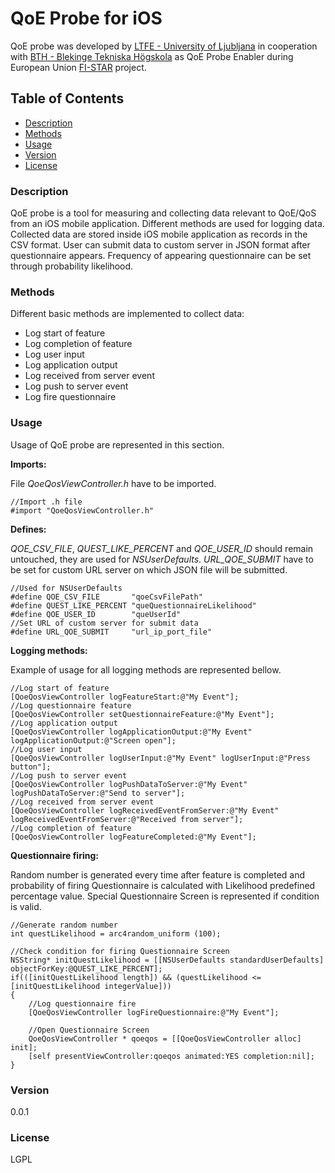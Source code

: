# QoE Probe for  iOS

QoE probe was developed by  [LTFE - University of Ljubljana](http://www.ltfe.org) in cooperation with [BTH - Blekinge Tekniska Högskola](http://www.bth.se) as QoE Probe Enabler during European Union [FI-STAR](https://www.fi-star.eu) project.

## Table of Contents

* [Description](#description)
* [Methods](#methods)
* [Usage](#usage)
* [Version](#version)
* [License](#license)

### Description

QoE probe is a tool for measuring and collecting data relevant to QoE/QoS from an iOS mobile application. Different methods are used for logging data.
Collected data are stored inside iOS mobile application as records in the CSV format.
User can submit data to custom server in JSON format after questionnaire appears.
Frequency of appearing questionnaire can be set through probability likelihood.

### Methods

Different basic methods are implemented to collect data:
* Log start of feature
* Log completion of feature
* Log user input
* Log application output
* Log received from server event
* Log push to server event
* Log fire questionnaire

### Usage

Usage of QoE probe are represented in this section. 

**Imports:**

File *QoeQosViewController.h* have to be imported.

```objc
//Import .h file
#import "QoeQosViewController.h"
```

**Defines:**

*QOE_CSV_FILE*, *QUEST_LIKE_PERCENT* and *QOE_USER_ID* should remain untouched, they are used for *NSUserDefaults*.
*URL_QOE_SUBMIT* have to be set for custom URL server on which JSON file will be submitted.

```objc
//Used for NSUserDefaults
#define QOE_CSV_FILE       "qoeCsvFilePath"
#define QUEST_LIKE_PERCENT "queQuestionnaireLikelihood"
#define QOE_USER_ID        "queUserId"
//Set URL of custom server for submit data
#define URL_QOE_SUBMIT     "url_ip_port_file" 
```

**Logging methods:**

Example of usage for all logging methods are represented bellow.

```objc
//Log start of feature
[QoeQosViewController logFeatureStart:@"My Event"];
//Log questionnaire feature
[QoeQosViewController setQuestionnaireFeature:@"My Event"];
//Log application output
[QoeQosViewController logApplicationOutput:@"My Event" logApplicationOutput:@"Screen open"];
//Log user input                     
[QoeQosViewController logUserInput:@"My Event" logUserInput:@"Press button"];
//Log push to server event  
[QoeQosViewController logPushDataToServer:@"My Event" logPushDataToServer:@"Send to server"];
//Log received from server event  
[QoeQosViewController logReceivedEventFromServer:@"My Event" logReceivedEventFromServer:@"Received from server"];
//Log completion of feature  
[QoeQosViewController logFeatureCompleted:@"My Event"];
```

**Questionnaire firing:**

Random number is generated every time after feature is completed and probability of firing Questionnaire is calculated with Likelihood predefined percentage value. Special Questionnaire Screen is represented if condition is valid.

```objc
//Generate random number 
int questLikelihood = arc4random_uniform (100);

//Check condition for firing Questionnaire Screen
NSString* initQuestLikelihood = [[NSUserDefaults standardUserDefaults] objectForKey:@QUEST_LIKE_PERCENT];
if(([initQuestLikelihood length]) && (questLikelihood <= [initQuestLikelihood integerValue]))
{
    //Log questionnaire fire
    [QoeQosViewController logFireQuestionnaire:@"My Event"];
        
    //Open Questionnaire Screen   
    QoeQosViewController * qoeqos = [[QoeQosViewController alloc] init];
    [self presentViewController:qoeqos animated:YES completion:nil];
}
```


### Version

0.0.1


### License

LGPL
